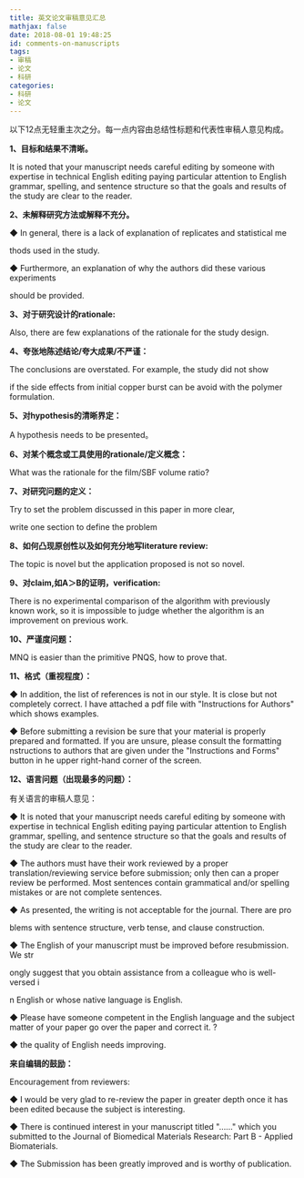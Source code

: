 ```yaml
---
title: 英文论文审稿意见汇总
mathjax: false
date: 2018-08-01 19:48:25
id: comments-on-manuscripts
tags:
- 审稿
- 论文
- 科研
categories:
- 科研
- 论文
---
```


以下12点无轻重主次之分。每一点内容由总结性标题和代表性审稿人意见构成。

<!---more--->

**1、目标和结果不清晰。**

It is noted that your manuscript needs careful editing by someone with expertise in technical English editing paying particular attention to English grammar, spelling, and sentence structure so that the goals and results of the study are clear to the reader.

**2、未解释研究方法或解释不充分。**

◆ In general, there is a lack of explanation of replicates and statistical me

thods used in the study. 

◆ Furthermore, an explanation of why the authors did these various experiments 

should be provided.

**3、对于研究设计的rationale:**

Also, there are few explanations of the rationale for the study design.

**4、夸张地陈述结论/夸大成果/不严谨：**

The conclusions are overstated. For example, the study did not show 

if the side effects from initial copper burst can be avoid with the polymer formulation.

**5、对hypothesis的清晰界定：**

A hypothesis needs to be presented。

**6、对某个概念或工具使用的rationale/定义概念：**

What was the rationale for the film/SBF volume ratio?

**7、对研究问题的定义：**

Try to set the problem discussed in this paper in more clear, 

write one section to define the problem

**8、如何凸现原创性以及如何充分地写literature review:** 

The topic is novel but the application proposed is not so novel.

**9、对claim,如A＞B的证明，verification:** 

There is no experimental comparison of the algorithm with previously known work, so it is impossible to judge whether the algorithm is an improvement on previous work.

**10、严谨度问题：**

MNQ is easier than the primitive PNQS, how to prove that.

**11、格式（重视程度）：**

◆ In addition, the list of references is not in our style. It is close but not completely correct. I have attached a pdf file with "Instructions for Authors" which shows examples. 

◆ Before submitting a revision be sure that your material is properly prepared and formatted. If you are unsure, please consult the formatting nstructions to authors that are given under the "Instructions and Forms" button in he upper right-hand corner of the screen.

**12、语言问题（出现最多的问题）：**

有关语言的审稿人意见：

◆ It is noted that your manuscript needs careful editing by someone with expertise in technical English editing paying particular attention to English grammar, spelling, and sentence structure so that the goals and results of the study are clear to the reader. 

◆ The authors must have their work reviewed by a proper translation/reviewing service before submission; only then can a proper review be performed. Most sentences contain grammatical and/or spelling mistakes or are not complete sentences.

◆ As presented, the writing is not acceptable for the journal. There are pro

blems with sentence structure, verb tense, and clause construction. 

◆ The English of your manuscript must be improved before resubmission. We str

ongly suggest that you obtain assistance from a colleague who is well-versed i

n English or whose native language is English.

◆ Please have someone competent in the English language and the subject matter of your paper go over the paper and correct it. ?

◆ the quality of English needs improving.

**来自编辑的鼓励：**

Encouragement from reviewers:

◆ I would be very glad to re-review the paper in greater depth once it has been edited because the subject is interesting. 

◆ There is continued interest in your manuscript titled "……" which you submitted to the Journal of Biomedical Materials Research: Part B - Applied Biomaterials.

◆ The Submission has been greatly improved and is worthy of publication.